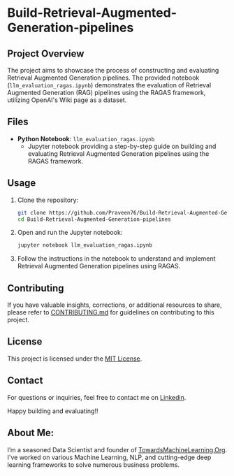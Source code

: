 # Build-Retrieval-Augmented-Generation-pipelines

## Project Overview

The project aims to showcase the process of constructing and evaluating Retrieval Augmented Generation pipelines. The provided notebook (`llm_evaluation_ragas.ipynb`) demonstrates the evaluation of Retrieval Augmented Generation (RAG) pipelines using the RAGAS framework, utilizing OpenAI's Wiki page as a dataset.

## Files

- **Python Notebook**: `llm_evaluation_ragas.ipynb`
  - Jupyter notebook providing a step-by-step guide on building and evaluating Retrieval Augmented Generation pipelines using the RAGAS framework.

## Usage

1. Clone the repository:

   ```bash
   git clone https://github.com/Praveen76/Build-Retrieval-Augmented-Generation-pipelines.git
   cd Build-Retrieval-Augmented-Generation-pipelines
   ```

2. Open and run the Jupyter notebook:

   ```bash
   jupyter notebook llm_evaluation_ragas.ipynb
   ```

3. Follow the instructions in the notebook to understand and implement Retrieval Augmented Generation pipelines using RAGAS.

## Contributing

If you have valuable insights, corrections, or additional resources to share, please refer to [CONTRIBUTING.md](CONTRIBUTING.md) for guidelines on contributing to this project.

## License

This project is licensed under the [MIT License](LICENSE).

## Contact

For questions or inquiries, feel free to contact me on [Linkedin](https://www.linkedin.com/in/praveen-kumar-anwla-49169266/).

Happy building and evaluating!!

## **About Me**:
I’m a seasoned Data Scientist and founder of [TowardsMachineLearning.Org](https://towardsmachinelearning.org/). I've worked on various Machine Learning, NLP, and cutting-edge deep learning frameworks to solve numerous business problems.


